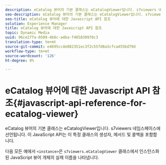 ```yaml
---
description: eCatalog 뷰어의 기본 클래스는 eCatalogViewer입니다. s7viewers 네임스페이스에 선언됩니다. 이 JavaScript API는 이 특정 클래스의 생성자, 메서드 및 콜백을 포함합니다.
seo-description: eCatalog 뷰어의 기본 클래스는 eCatalogViewer입니다. s7viewers 네임스페이스에 선언됩니다. 이 JavaScript API는 이 특정 클래스의 생성자, 메서드 및 콜백을 포함합니다.
seo-title: eCatalog 뷰어에 대한 Javascript API 참조
solution: Experience Manager
title: eCatalog 뷰어에 대한 Javascript API 참조
topic: Dynamic Media
uuid: 96ce27fa-0509-4b8c-a4ba-f405830970c3
translation-type: tm+mt
source-git-commit: e4695cc4e882351ec3f2c55fd8a3cfca455bd79d
workflow-type: tm+mt
source-wordcount: '126'
ht-degree: 0%

---
```



# eCatalog 뷰어에 대한 Javascript API 참조{#javascript-api-reference-for-ecatalog-viewer}

eCatalog 뷰어의 기본 클래스는 eCatalogViewer입니다. s7viewers 네임스페이스에 선언됩니다. 이 JavaScript API는 이 특정 클래스의 생성자, 메서드 및 콜백을 포함합니다.

다음 모든 예에서 `<instance>`은 `s7viewers.eCatalogViewer` 클래스에서 인스턴스화된 JavaScript 뷰어 개체의 실제 이름을 나타냅니다.
